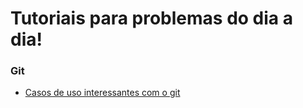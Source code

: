 # Tutoriais para problemas do dia a dia!

### Git

  - [Casos de uso interessantes com o git](https://github.com/lar-ect/Tutoriais/blob/master/git.md)
